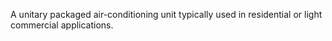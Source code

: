 A unitary packaged air-conditioning unit typically used in residential or light commercial applications.